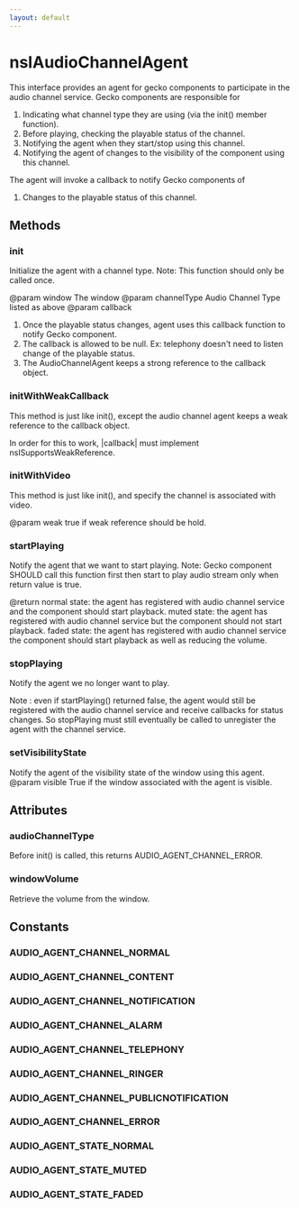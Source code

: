 ```yaml
---
layout: default
---
```


# nsIAudioChannelAgent #

This interface provides an agent for gecko components to participate
in the audio channel service. Gecko components are responsible for
  1. Indicating what channel type they are using (via the init() member
     function).
  2. Before playing, checking the playable status of the channel.
  3. Notifying the agent when they start/stop using this channel.
  4. Notifying the agent of changes to the visibility of the component using
     this channel.

The agent will invoke a callback to notify Gecko components of
  1. Changes to the playable status of this channel.


## Methods ##

### init ###

Initialize the agent with a channel type.
Note: This function should only be called once.

@param window
   The window
@param channelType
   Audio Channel Type listed as above
@param callback
   1. Once the playable status changes, agent uses this callback function
      to notify Gecko component.
   2. The callback is allowed to be null. Ex: telephony doesn't need to
      listen change of the playable status.
   3. The AudioChannelAgent keeps a strong reference to the callback
      object.


### initWithWeakCallback ###

This method is just like init(), except the audio channel agent keeps a
weak reference to the callback object.

In order for this to work, |callback| must implement
nsISupportsWeakReference.


### initWithVideo ###

This method is just like init(), and specify the channel is associated
with video.

@param weak
   true if weak reference should be hold.


### startPlaying ###

Notify the agent that we want to start playing.
Note: Gecko component SHOULD call this function first then start to
         play audio stream only when return value is true.


@return
   normal state: the agent has registered with audio channel service and
         the component should start playback.
   muted state: the agent has registered with audio channel service but
         the component should not start playback.
   faded state: the agent has registered with audio channel service the
         component should start playback as well as reducing the volume.


### stopPlaying ###

Notify the agent we no longer want to play.

Note : even if startPlaying() returned false, the agent would still be
       registered with the audio channel service and receive callbacks for status changes.
       So stopPlaying must still eventually be called to unregister the agent with the
       channel service.


### setVisibilityState ###

Notify the agent of the visibility state of the window using this agent.
@param visible
   True if the window associated with the agent is visible.


## Attributes ##

### audioChannelType ###

Before init() is called, this returns AUDIO_AGENT_CHANNEL_ERROR.


### windowVolume ###

Retrieve the volume from the window.


## Constants ##

### AUDIO_AGENT_CHANNEL_NORMAL ###

### AUDIO_AGENT_CHANNEL_CONTENT ###

### AUDIO_AGENT_CHANNEL_NOTIFICATION ###

### AUDIO_AGENT_CHANNEL_ALARM ###

### AUDIO_AGENT_CHANNEL_TELEPHONY ###

### AUDIO_AGENT_CHANNEL_RINGER ###

### AUDIO_AGENT_CHANNEL_PUBLICNOTIFICATION ###

### AUDIO_AGENT_CHANNEL_ERROR ###

### AUDIO_AGENT_STATE_NORMAL ###

### AUDIO_AGENT_STATE_MUTED ###

### AUDIO_AGENT_STATE_FADED ###
